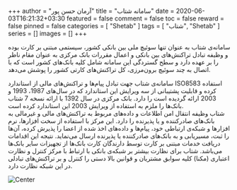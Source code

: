 +++
author = "آرمان حسن پور"
title = "سامانه شتاب" 
date = 2020-06-03T16:21:32+03:30
featured = false
comment = false
toc = false
reward = false
pinned = false
categories = [
	"Shetab"
]
tags = [
    "شتاب", "Shetab"
]
series = []
images = []
+++

سامانه‌ی شتاب به عنوان تنها سوئیچ ملی بین بانکی کشور، سیستمی مبتنی بر کارت‌ بوده و وظیفه تبادل تراکنش‌های بین بانکی و اعمال مقررات بانک مرکزی به عنوان مقام ناظر را بر عهده دارد و سطح گستردگی این سامانه شامل کلیه بانک‌های کشور است که با اتصال به چند سوئیچ برون‌مرزی، کل تراکنش‌های کارتی کشور را پوشش می‌دهد. 
<!--more-->
سامانه‌ی شتاب جهت تبادل پیام‌ها و تراکنش‌های مالی از استاندارد ISO8583 استفاده کرده و قابلیت پشتیبانی از سه ویرایش این استاندارد که در سال‌های 1987، 1993 و 2003 ارائه گردیده است را دارد. بانک مرکزی در سال 1392 با ارائه نسخه 7 شتاب بانک‌ها را ملزم به استفاده از ویرایش 2003 این استاندارد کرده است.
<br>
شتاب وظیفه انتقال امن اطلاعات و داده‌های مربوط به تراکنش‌های ‌مالی و غیرمالی به بانک‌های صادرکننده و یا پذیرنده را دارد. این مرکز با استفاده از سخت افزارها، نرم افزارها و شبکه‌ی ارتباطی خود، پیام‌ها و داده‌های اخذ شده از اعضا را پذیرش کرده، آن‌ها را ثبت، مسیریابی و به بانک‌های صادرکننده یا پذیرنده ارسال می‌نماید. نتیجه این اقدامات دریافت خدمات مبتنی بر کارت توسط دارندگان کارت بانک‌ها از تجهیزات سایر بانک‌ها می‌باشد. شتاب برای نظارت بیشتر بر شبکه‌ی بانکی با ارتباط با مرکز کنترل و نظارت اعتباری (مکنا) کلیه سوابق مشتریان و قوانین بالا دستی را کنترل و بر تراکنش‌های تبادلی در این شبکه نظارت دارد.

![Center](/Shetab.png#center)